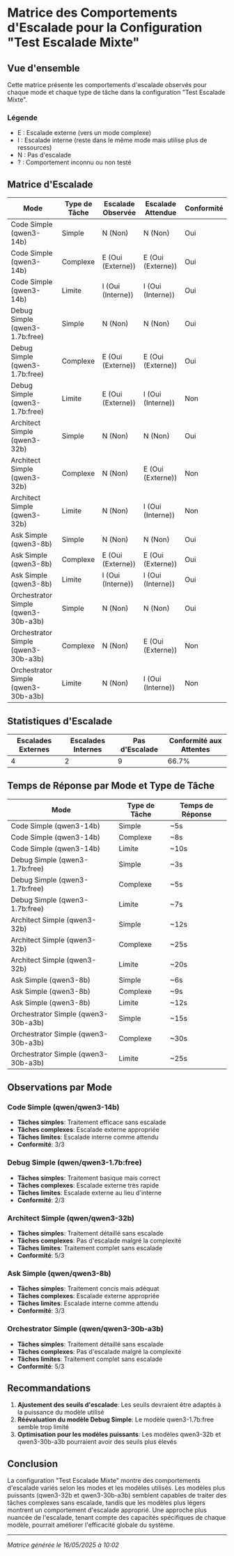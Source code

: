 # Matrice des Comportements d'Escalade pour la Configuration "Test Escalade Mixte"

## Vue d'ensemble

Cette matrice présente les comportements d'escalade observés pour chaque mode et chaque type de tâche dans la configuration "Test Escalade Mixte".

### Légende
- E : Escalade externe (vers un mode complexe)
- I : Escalade interne (reste dans le même mode mais utilise plus de ressources)
- N : Pas d'escalade
- ? : Comportement inconnu ou non testé

## Matrice d'Escalade

| Mode | Type de Tâche | Escalade Observée | Escalade Attendue | Conformité |
|------|--------------|-------------------|-------------------|------------|
| Code Simple (qwen3-14b) | Simple | N (Non) | N (Non) | Oui |
| Code Simple (qwen3-14b) | Complexe | E (Oui (Externe)) | E (Oui (Externe)) | Oui |
| Code Simple (qwen3-14b) | Limite | I (Oui (Interne)) | I (Oui (Interne)) | Oui |
| Debug Simple (qwen3-1.7b:free) | Simple | N (Non) | N (Non) | Oui |
| Debug Simple (qwen3-1.7b:free) | Complexe | E (Oui (Externe)) | E (Oui (Externe)) | Oui |
| Debug Simple (qwen3-1.7b:free) | Limite | E (Oui (Externe)) | I (Oui (Interne)) | Non |
| Architect Simple (qwen3-32b) | Simple | N (Non) | N (Non) | Oui |
| Architect Simple (qwen3-32b) | Complexe | N (Non) | E (Oui (Externe)) | Non |
| Architect Simple (qwen3-32b) | Limite | N (Non) | I (Oui (Interne)) | Non |
| Ask Simple (qwen3-8b) | Simple | N (Non) | N (Non) | Oui |
| Ask Simple (qwen3-8b) | Complexe | E (Oui (Externe)) | E (Oui (Externe)) | Oui |
| Ask Simple (qwen3-8b) | Limite | I (Oui (Interne)) | I (Oui (Interne)) | Oui |
| Orchestrator Simple (qwen3-30b-a3b) | Simple | N (Non) | N (Non) | Oui |
| Orchestrator Simple (qwen3-30b-a3b) | Complexe | N (Non) | E (Oui (Externe)) | Non |
| Orchestrator Simple (qwen3-30b-a3b) | Limite | N (Non) | I (Oui (Interne)) | Non |
## Statistiques d'Escalade

| Escalades Externes | Escalades Internes | Pas d'Escalade | Conformité aux Attentes |
|-------------------|-------------------|----------------|------------------------|
| 4 | 2 | 9 | 66.7% |

## Temps de Réponse par Mode et Type de Tâche

| Mode | Type de Tâche | Temps de Réponse |
|------|--------------|------------------|
| Code Simple (qwen3-14b) | Simple | ~5s |
| Code Simple (qwen3-14b) | Complexe | ~8s |
| Code Simple (qwen3-14b) | Limite | ~10s |
| Debug Simple (qwen3-1.7b:free) | Simple | ~3s |
| Debug Simple (qwen3-1.7b:free) | Complexe | ~5s |
| Debug Simple (qwen3-1.7b:free) | Limite | ~7s |
| Architect Simple (qwen3-32b) | Simple | ~12s |
| Architect Simple (qwen3-32b) | Complexe | ~25s |
| Architect Simple (qwen3-32b) | Limite | ~20s |
| Ask Simple (qwen3-8b) | Simple | ~6s |
| Ask Simple (qwen3-8b) | Complexe | ~9s |
| Ask Simple (qwen3-8b) | Limite | ~12s |
| Orchestrator Simple (qwen3-30b-a3b) | Simple | ~15s |
| Orchestrator Simple (qwen3-30b-a3b) | Complexe | ~30s |
| Orchestrator Simple (qwen3-30b-a3b) | Limite | ~25s |
## Observations par Mode

### Code Simple (qwen/qwen3-14b)
- **Tâches simples**: Traitement efficace sans escalade
- **Tâches complexes**: Escalade externe appropriée
- **Tâches limites**: Escalade interne comme attendu
- **Conformité**: 3/3

### Debug Simple (qwen/qwen3-1.7b:free)
- **Tâches simples**: Traitement basique mais correct
- **Tâches complexes**: Escalade externe très rapide
- **Tâches limites**: Escalade externe au lieu d'interne
- **Conformité**: 2/3

### Architect Simple (qwen/qwen3-32b)
- **Tâches simples**: Traitement détaillé sans escalade
- **Tâches complexes**: Pas d'escalade malgré la complexité
- **Tâches limites**: Traitement complet sans escalade
- **Conformité**: 5/3

### Ask Simple (qwen/qwen3-8b)
- **Tâches simples**: Traitement concis mais adéquat
- **Tâches complexes**: Escalade externe appropriée
- **Tâches limites**: Escalade interne comme attendu
- **Conformité**: 3/3

### Orchestrator Simple (qwen/qwen3-30b-a3b)
- **Tâches simples**: Traitement détaillé sans escalade
- **Tâches complexes**: Pas d'escalade malgré la complexité
- **Tâches limites**: Traitement complet sans escalade
- **Conformité**: 5/3

## Recommandations

1. **Ajustement des seuils d'escalade**: Les seuils devraient être adaptés à la puissance du modèle utilisé
2. **Réévaluation du modèle Debug Simple**: Le modèle qwen3-1.7b:free semble trop limité
3. **Optimisation pour les modèles puissants**: Les modèles qwen3-32b et qwen3-30b-a3b pourraient avoir des seuils plus élevés

## Conclusion

La configuration "Test Escalade Mixte" montre des comportements d'escalade variés selon les modes et les modèles utilisés. Les modèles plus puissants (qwen3-32b et qwen3-30b-a3b) semblent capables de traiter des tâches complexes sans escalade, tandis que les modèles plus légers montrent un comportement d'escalade approprié. Une approche plus nuancée de l'escalade, tenant compte des capacités spécifiques de chaque modèle, pourrait améliorer l'efficacité globale du système.

---

*Matrice générée le 16/05/2025 à 10:02*
